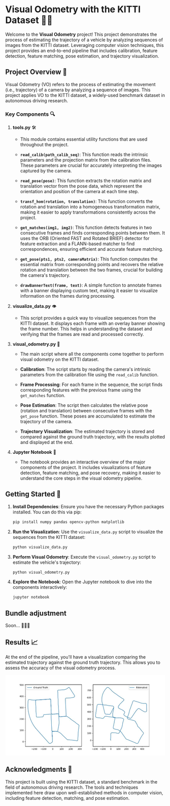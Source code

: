 # Visual Odometry with the KITTI Dataset 🚗💨

Welcome to the **Visual Odometry** project! This project demonstrates the process of estimating the trajectory of a vehicle by analyzing sequences of images from the KITTI dataset. Leveraging computer vision techniques, this project provides an end-to-end pipeline that includes calibration, feature detection, feature matching, pose estimation, and trajectory visualization.

## Project Overview 📜

Visual Odometry (VO) refers to the process of estimating the movement (i.e., trajectory) of a camera by analyzing a sequence of images. This project applies VO to the KITTI dataset, a widely-used benchmark dataset in autonomous driving research.

### Key Components 🔍

1. **tools.py** 🛠️
   - This module contains essential utility functions that are used throughout the project.
   
   - **`read_calib(path_calib_seq)`**: This function reads the intrinsic parameters and the projection matrix from the calibration files. These parameters are crucial for accurately interpreting the images captured by the camera.
   - **`read_pose(pose)`**: This function extracts the rotation matrix and translation vector from the pose data, which represent the orientation and position of the camera at each time step.
   - **`transf_hom(rotation, translation)`**: This function converts the rotation and translation into a homogeneous transformation matrix, making it easier to apply transformations consistently across the project.
   - **`get_matches(img1, img2)`**: This function detects features in two consecutive frames and finds corresponding points between them. It uses the ORB (Oriented FAST and Rotated BRIEF) detector for feature extraction and a FLANN-based matcher to find correspondences, ensuring efficient and accurate feature matching.
   - **`get_pose(pts1, pts2, cameraMatrix)`**: This function computes the essential matrix from corresponding points and recovers the relative rotation and translation between the two frames, crucial for building the camera's trajectory.
   - **`drawBannerText(frame, text)`**: A simple function to annotate frames with a banner displaying custom text, making it easier to visualize information on the frames during processing.

2. **visualize_data.py** 👁️
   - This script provides a quick way to visualize sequences from the KITTI dataset. It displays each frame with an overlay banner showing the frame number. This helps in understanding the dataset and verifying that the frames are read and processed correctly.

3. **visual_odometry.py** 🚀
   - The main script where all the components come together to perform visual odometry on the KITTI dataset.
   
   - **Calibration**: The script starts by reading the camera's intrinsic parameters from the calibration file using the `read_calib` function.
   - **Frame Processing**: For each frame in the sequence, the script finds corresponding features with the previous frame using the `get_matches` function.
   - **Pose Estimation**: The script then calculates the relative pose (rotation and translation) between consecutive frames with the `get_pose` function. These poses are accumulated to estimate the trajectory of the camera.
   - **Trajectory Visualization**: The estimated trajectory is stored and compared against the ground truth trajectory, with the results plotted and displayed at the end.

4. **Jupyter Notebook** 📝
   - The notebook provides an interactive overview of the major components of the project. It includes visualizations of feature detection, feature matching, and pose recovery, making it easier to understand the core steps in the visual odometry pipeline.

## Getting Started 🚀

1. **Install Dependencies**: Ensure you have the necessary Python packages installed. You can do this via pip:
   ```bash
   pip install numpy pandas opencv-python matplotlib
   ```

2. **Run the Visualization**: Use the `visualize_data.py` script to visualize the sequences from the KITTI dataset:
   ```bash
   python visualize_data.py
   ```

3. **Perform Visual Odometry**: Execute the `visual_odometry.py` script to estimate the vehicle's trajectory:
   ```bash
   python visual_odometry.py
   ```

4. **Explore the Notebook**: Open the Jupyter notebook to dive into the components interactively:
   ```bash
   jupyter notebook
   ```

## Bundle adjustment
Soon... 🚧🚧🚧 

## Results 📈

At the end of the pipeline, you'll have a visualization comparing the estimated trajectory against the ground truth trajectory. This allows you to assess the accuracy of the visual odometry process.

![Path comparison](./path_comparison.jpg)

## Acknowledgments 🙌

This project is built using the KITTI dataset, a standard benchmark in the field of autonomous driving research. The tools and techniques implemented here draw upon well-established methods in computer vision, including feature detection, matching, and pose estimation.

